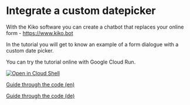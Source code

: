 # Integrate a custom datepicker
With the Kiko software you can create a chatbot that replaces your online form - https://www.kiko.bot 

In the tutorial you will get to know an example of a form dialogue with a custom date picker.

You can try the tutorial online with Google Cloud Run.

[![Open in Cloud Shell](https://gstatic.com/cloudssh/images/open-btn.png)](https://ssh.cloud.google.com/cloudshell/open?cloudshell_git_repo=https://github.com/kiko-software/kiko-datepicker-guide&cloudshell_tutorial=tutorial.md)

[Guide through the code (en)](tutorial.md)

[Guide through the code (de)](https://support.kiko.bot/portal/de/kb/articles/kiko-datepicker-guide)
